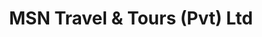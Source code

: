 ---
title: "MSN Travel & Tours (Pvt) Ltd"
url: /karachi/msn-travel-and-tours-pvt-ltd/
shop: travel agency
---